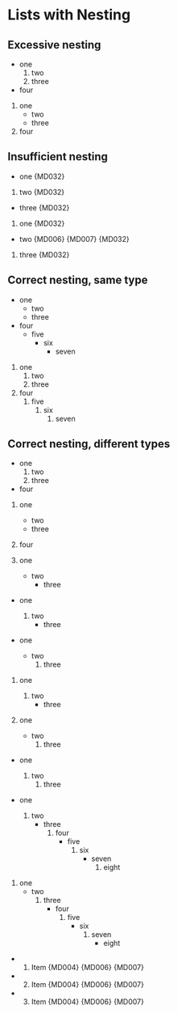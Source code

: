 # Lists with Nesting

## Excessive nesting

- one
   1. two
   1. three
- four

1. one
    - two
    - three
1. four

## Insufficient nesting

- one {MD032}
 1. two {MD032}
- three {MD032}

1. one {MD032}
  - two {MD006} {MD007} {MD032}
1. three {MD032}

## Correct nesting, same type

- one
  - two
  - three
- four
  - five
    - six
      - seven

1. one
   1. two
   1. three
1. four
   1. five
      1. six
         1. seven

## Correct nesting, different types

- one
  1. two
  1. three
- four

1. one
   - two
   - three
1. four

1. one
   - two
     - three

- one
  1. two
     - three

- one
  - two
    1. three

1. one
   1. two
      - three

1. one
   - two
     1. three

- one
  1. two
     1. three

- one
  1. two
     - three
       1. four
          - five
            1. six
               - seven
                 1. eight

1. one
   - two
     1. three
        - four
          1. five
             - six
               1. seven
                  - eight

 * 1. Item {MD004} {MD006} {MD007}
 * 2. Item {MD004} {MD006} {MD007}
 * 3. Item {MD004} {MD006} {MD007}

<!-- markdownlint-configure-file {
  "MD006": true
} -->
